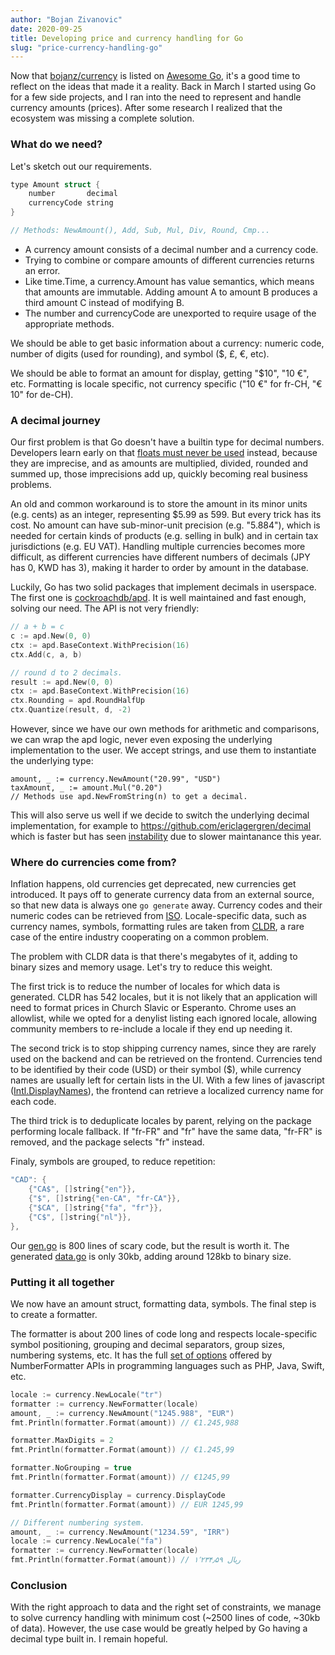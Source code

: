 ```yaml
---
author: "Bojan Zivanovic"
date: 2020-09-25
title: Developing price and currency handling for Go
slug: "price-currency-handling-go"
---
```


Now that [bojanz/currency](https://github.com/bojanz/currency) is listed on [Awesome Go](https://awesome-go.com/), 
it's a good time to reflect on the ideas that made it a reality. Back in March I started using Go for a few side projects, 
and I ran into the need to represent and handle currency amounts (prices). After some research I realized that the 
ecosystem was missing a complete solution.

### What do we need?

Let's sketch out our requirements.

```c
type Amount struct {
	number       decimal
	currencyCode string
}

// Methods: NewAmount(), Add, Sub, Mul, Div, Round, Cmp...
```

- A currency amount consists of a decimal number and a currency code. 
- Trying to combine or compare amounts of different currencies returns an error. 
- Like time.Time, a currency.Amount has value semantics, which means that amounts are immutable. Adding amount A to amount B produces a third amount C instead of modifying B.
- The number and currencyCode are unexported to require usage of the appropriate methods.

We should be able to get basic information about a currency: numeric code, number of digits
(used for rounding), and symbol ($, £, €, etc).

We should be able to format an amount for display, getting "$10", "10 €", etc.
Formatting is locale specific, not currency specific ("10 €" for fr-CH, "€ 10" for de-CH).

### A decimal journey

Our first problem is that Go doesn't have a builtin type for decimal numbers.
Developers learn early on that [floats must never be used](https://husobee.github.io/money/float/2016/09/23/never-use-floats-for-currency.html) instead, because they are imprecise, 
and as amounts are multiplied, divided, rounded and summed up, those imprecisions add up, quickly becoming real business problems. 

An old and common workaround is to store the amount in its minor units (e.g. cents) as an integer, 
representing $5.99 as 599. But every trick has its cost. No amount can have sub-minor-unit precision (e.g. "5.884"), 
which is needed for certain kinds of products (e.g. selling in bulk) and in certain tax jurisdictions (e.g. EU VAT). 
Handling multiple currencies becomes more difficult, as different currencies have different numbers of decimals (JPY has 0, KWD has 3), 
making it harder to order by amount in the database.

Luckily, Go has two solid packages that implement decimals in userspace. The first one is [cockroachdb/apd](https://github.com/cockroachdb/apd).
It is well maintained and fast enough, solving our need. The API is not very friendly:
```c
// a + b = c
c := apd.New(0, 0)
ctx := apd.BaseContext.WithPrecision(16)
ctx.Add(c, a, b)

// round d to 2 decimals.
result := apd.New(0, 0)
ctx := apd.BaseContext.WithPrecision(16)
ctx.Rounding = apd.RoundHalfUp
ctx.Quantize(result, d, -2)
```
However, since we have our own methods for arithmetic and comparisons, we can wrap the apd logic, never even exposing
the underlying implementation to the user. We accept strings, and use them to instantiate the underlying type:
```
amount, _ := currency.NewAmount("20.99", "USD")
taxAmount, _ := amount.Mul("0.20")
// Methods use apd.NewFromString(n) to get a decimal.
```
This will also serve us well if we decide to switch the underlying decimal implementation, for example to https://github.com/ericlagergren/decimal which is faster but has seen [instability](https://github.com/ericlagergren/decimal/issues/154) due to slower maintanance this year.

### Where do currencies come from?

Inflation happens, old currencies get deprecated, new currencies get introduced.
It pays off to generate currency data from an external source, so that new data
is always one `go generate` away. Currency codes and their numeric codes
can be retrieved from [ISO](https://www.currency-iso.org/dam/downloads/lists/list_one.xml). Locale-specific data, such as currency names, symbols,
formatting rules are taken from [CLDR](http://cldr.unicode.org/), a rare case of the entire industry cooperating on a common problem.

The problem with CLDR data is that there's megabytes of it, adding to binary sizes and memory usage. Let's try to reduce this weight.

The first trick is to reduce the number of locales for which data is generated. CLDR has 542 locales, but it is not likely that an application
will need to format prices in Church Slavic or Esperanto. Chrome uses an allowlist, while we opted for a denylist listing each ignored locale, allowing
community members to re-include a locale if they end up needing it.

The second trick is to stop shipping currency names, since they are rarely used on the backend and can be retrieved on the frontend.
Currencies tend to be identified by their code (USD) or their symbol ($), while currency names are usually left for certain lists in the UI.
With a few lines of javascript ([Intl.DisplayNames](https://developer.mozilla.org/en-US/docs/Web/JavaScript/Reference/Global_Objects/Intl/DisplayNames)), the frontend can retrieve a localized currency name for each code.

The third trick is to deduplicate locales by parent, relying on the package performing locale fallback. 
If "fr-FR" and "fr" have the same data, "fr-FR" is removed, and the package selects "fr" instead.

Finaly, symbols are grouped, to reduce repetition:
```c
"CAD": {
	{"CA$", []string{"en"}},
	{"$", []string{"en-CA", "fr-CA"}},
	{"$CA", []string{"fa", "fr"}},
	{"C$", []string{"nl"}},
},
```

Our [gen.go](https://github.com/bojanz/currency/blob/master/gen.go) is 800 lines of scary code, but the result is worth it. The generated [data.go](https://github.com/bojanz/currency/blob/master/data.go) is only 30kb, adding around 128kb to binary size.

### Putting it all together

We now have an amount struct, formatting data, symbols. The final step is to create a formatter.

The formatter is about 200 lines of code long and respects locale-specific symbol positioning, grouping and decimal
separators, group sizes, numbering systems, etc. It has the full [set of options](https://github.com/bojanz/currency/blob/master/formatter.go#L40) offered by NumberFormatter APIs in
programming languages such as PHP, Java, Swift, etc.

```c
locale := currency.NewLocale("tr")
formatter := currency.NewFormatter(locale)
amount, _ := currency.NewAmount("1245.988", "EUR")
fmt.Println(formatter.Format(amount)) // €1.245,988

formatter.MaxDigits = 2
fmt.Println(formatter.Format(amount)) // €1.245,99

formatter.NoGrouping = true
fmt.Println(formatter.Format(amount)) // €1245,99

formatter.CurrencyDisplay = currency.DisplayCode
fmt.Println(formatter.Format(amount)) // EUR 1245,99

// Different numbering system.
amount, _ := currency.NewAmount("1234.59", "IRR")
locale := currency.NewLocale("fa")
formatter := currency.NewFormatter(locale)
fmt.Println(formatter.Format(amount)) // ‎ریال ۱٬۲۳۴٫۵۹
```

### Conclusion

With the right approach to data and the right set of constraints, we manage to solve currency handling with minimum cost
(~2500 lines of code, ~30kb of data). However, the use case would be greatly helped by Go having a decimal type
built in. I remain hopeful.






